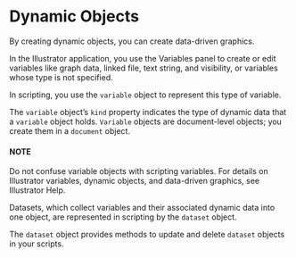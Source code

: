 <a id="objectmodel-dynamic"></a>

# Dynamic Objects

By creating dynamic objects, you can create data-driven graphics.

In the Illustrator application, you use the Variables panel to create or edit variables like graph data, linked file, text string, and visibility, or variables whose type is not specified.

In scripting, you use the `variable` object to represent this type of variable.

The `variable` object’s `kind` property indicates the type of dynamic data that a `variable` object holds. `Variable` objects are document-level objects; you create them in a `document` object.

#### NOTE
Do not confuse variable objects with scripting variables. For details on Illustrator variables, dynamic objects, and data-driven graphics, see Illustrator Help.

Datasets, which collect variables and their associated dynamic data into one object, are represented in scripting by the `dataset` object.

The `dataset` object provides methods to update and delete `dataset` objects in your scripts.
